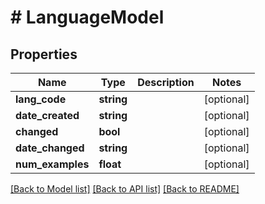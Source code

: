 # # LanguageModel

## Properties

Name | Type | Description | Notes
------------ | ------------- | ------------- | -------------
**lang_code** | **string** |  | [optional] 
**date_created** | **string** |  | [optional] 
**changed** | **bool** |  | [optional] 
**date_changed** | **string** |  | [optional] 
**num_examples** | **float** |  | [optional] 

[[Back to Model list]](../../README.md#documentation-for-models) [[Back to API list]](../../README.md#documentation-for-api-endpoints) [[Back to README]](../../README.md)


